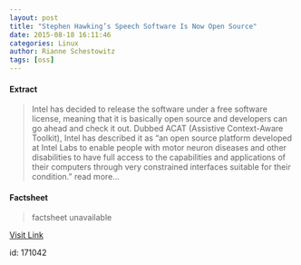 ```yaml
---
layout: post
title: "Stephen Hawking’s Speech Software Is Now Open Source"
date: 2015-08-18 16:11:46
categories: Linux
author: Rianne Schestowitz
tags: [oss]
---
```



#### Extract
>Intel has decided to release the software under a free software license, meaning that it is basically open source and developers can go ahead and check it out. Dubbed ACAT (Assistive Context-Aware Toolkit), Intel has described it as “an open source platform developed at Intel Labs to enable people with motor neuron diseases and other disabilities to have full access to the capabilities and applications of their computers through very constrained interfaces suitable for their condition.” read more...

#### Factsheet
>factsheet unavailable

[Visit Link](http://www.tuxmachines.org/node/79123)

id:  171042
